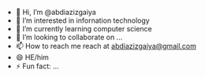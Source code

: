 - 👋 Hi, I’m @abdiazizgaiya
- 👀 I’m interested in  infornation technology
- 🌱 I’m currently learning computer science
- 💞️ I’m looking to collaborate on ...
- 📫 How to reach me   reach at abdiazizgaiya@gmail.com
- 😄 HE/him
- ⚡ Fun fact: ...

<!---
abdiazizgaiya/abdiazizgaiya is a ✨ special ✨ repository because its `README.md` (this file) appears on your GitHub profile.
You can click the Preview link to take a look at your changes.
--->
